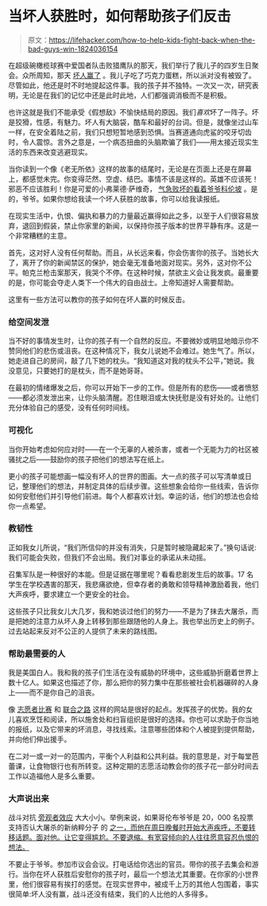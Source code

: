 # 当坏人获胜时，如何帮助孩子们反击

> 原文：<https://lifehacker.com/how-to-help-kids-fight-back-when-the-bad-guys-win-1824036154>

在超级碗橄榄球赛中爱国者队击败猎鹰队的那天，我们举行了我儿子的四岁生日聚会。众所周知，那天 [坏人赢了](https://deadspin.com/tom-brady-seals-status-as-greatest-player-ever-as-natio-1792027725) 。我儿子吃了巧克力蛋糕，所以派对没有被毁了。尽管如此，他还是时不时地提起这件事。我的孩子并不独特。一次又一次，研究表明，无论是在我们的记忆中还是此时此地，人们都强调消极而不是积极。



也许这就是我们不能承受《假想敌》不愉快结局的原因。我们*喜欢*坏了一阵子。坏是狡猾，性感，有魅力。坏人有大脑袋，酷车和最好的台词。但是，就像坐过山车一样，在安全着陆之前，我们只想短暂地感到恐惧。当赛道通向虎鲨的咬牙切齿时，令人震惊。言外之意是，一个病态扭曲的头脑欺骗了我们——用太接近现实生活的东西来改变逃避现实。

当你读到一个像《老无所依》这样的故事的结尾时，无论是在页面上还是在屏幕上，都感觉未完。你变得茫然、空虚、结巴。事情不该是这样的。英雄不应该死！邪恶不应该胜利！你是可爱的小弗莱德·萨维奇， [气急败坏的看着爷爷科伦坡](https://www.youtube.com/watch?v=BdzhZMetOts) 。是的，爷爷。如果你想给我读一个坏人获胜的故事，你可以给我读报纸。

在现实生活中，仇恨、偏执和暴力的力量最近赢得如此之多，以至于人们很容易放弃，退回到假装，禁止你家里的新闻，以保持你孩子版本的世界平静有序。这是一个非常糟糕的主意。

首先，这对好人没有任何帮助。而且，从长远来看，你会伤害你的孩子。当她长大了，离开了你的新闻禁区的保护，她会毫无准备地面对现实。另外，这对你不公平。帕克兰枪击案那天，我哭个不停。在这种时候，禁欲主义会让我发疯。最重要的是，你可能会夺走人类下一个伟大的自由战士。上帝知道好人需要帮助。

这里有一些方法可以教你的孩子如何在坏人赢的时候反击。

### **给空间发泄**

当不好的事情发生时，让你的孩子有一个自然的反应。不要微妙或明显地暗示你不赞同他们的悲伤或沮丧。在这种情况下，我女儿说她不会难过。她生气了。所以，她走进自己的房间，敲了几下她的枕头。“我知道这对我的枕头不公平，”她说。我没意见，只要她打的是枕头，而不是她哥哥。

在最初的情绪爆发之后，你可以开始下一步的工作。但是所有的悲伤——或者愤怒——都必须发泄出来，让你头脑清醒。忍住眼泪或太快抚慰是没有好处的。让他们充分体验自己的感受，没有任何时间线。

### **可视化**

当你开始考虑如何应对时——在一个无辜的人被杀害，或者一个无能为力的社区被骚扰之后——鼓励你的孩子把他们的想法写在纸上。

更小的孩子可能想画一幅没有坏人的世界的图画。大一点的孩子可以写清单或日记，整理他们的想法，并制定具体的后续步骤。这些想象会给你一些线索，告诉你如何安慰他们并引导他们前进。每个人都喜欢计划。幸运的话，他们的想法也会给你一点希望。

### **教韧性**

正如我女儿所说，“我们所信仰的并没有消失，只是暂时被隐藏起来了。”换句话说:我们可能会失败，但我们不会出局。我们对事业的承诺从未动摇。

召集军队是一种很好的本能。但是证据在哪里呢？看看悲剧发生后的故事。17 名学生在学校遇害的那天，我悲痛欲绝，但幸存者的勇敢和领导精神激励着我，他们大声疾呼，要求建立一个更安全的社会。

这些孩子只比我女儿大几岁，我和她谈过他们的努力——不是为了抹去大屠杀，而是把她的注意力从坏人身上转移到那些跟随他的人身上。我也举出历史上的例子。过去站起来反对不公正的人提供了未来的路线图。

### **帮助最需要的人**

我是美国白人。我和我的孩子们生活在没有威胁的环境中，这些威胁折磨着世界上数十亿人。如果这也描述了你，那么把你的努力集中在那些被社会机器碾碎的人身上——而不是你自己的沮丧。

像 [志愿者比赛](https://www.volunteermatch.org/) 和 [联合之路](https://www.unitedway.org/get-involved/volunteer) 这样的网站是很好的起点。发挥孩子的优势。我的女儿喜欢烹饪和阅读，所以施舍处和扫盲组织是很好的选择。你也可以求助于你当地的报纸，以及它带来的坏消息，寻找线索。注意哪些团体和个人被提到提供帮助，并向他们伸出援手。

在二对一或一对一的范围内，平衡个人利益和公共利益。我的意思是，对于每堂芭蕾课，让食物银行也有所转变。这种定期的志愿活动教会你的孩子花一部分时间去工作以造福他人是多么重要。

### **大声说出来**

战斗对抗 [旁观者效应](https://www.psychologytoday.com/us/basics/bystander-effect) 大大小小。举例来说，如果哥伦布爷爷是 20，000 名投票支持否认大屠杀的新纳粹分子 的 [之一，而他在周日晚餐时开始大声疾呼，不要转移话题。面对他。让它变得尴尬。不要退缩。有宽容倾向的人往往愿意容忍仇恨的想法。](https://www.cnbc.com/2018/03/21/neo-nazi-wins-republican-nomination-for-illinois-congressional-seat-.html)

不要止于爷爷。参加市议会会议。打电话给你选出的官员。带你的孩子去集会和游行。当你在坏人获胜后安慰你的孩子时，最后一个想法尤其重要。在你家的小世界里，他们很容易有挨打的感觉。在现实世界中，被成千上万的其他人包围着，事实很简单:坏人没有赢，战斗还没有结束，我们的人比他的人多得多。